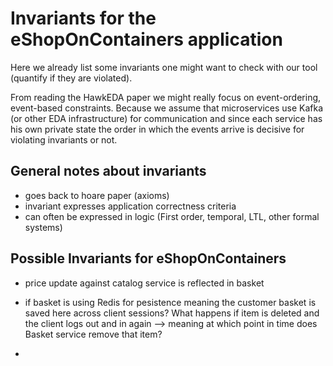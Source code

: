 # Invariants for the eShopOnContainers application

Here we already list some invariants one might want to check
with our tool (quantify if they are violated).


From reading the HawkEDA paper we might really focus on
event-ordering, event-based constraints. Because
we assume that microservices use Kafka (or other EDA infrastructure)
for communication and since each service has his own private state 
the order in which the events arrive is decisive for violating invariants
or not.

## General notes about invariants
- goes back to hoare paper (axioms)
- invariant expresses application correctness criteria
- can often be expressed in logic (First order, temporal, LTL, other formal systems)

## Possible Invariants for eShopOnContainers
- price update against catalog service is reflected in basket

- if basket is using Redis for pesistence meaning the customer 
  basket is saved here across client sessions?
  What happens if item is deleted and the client logs out and in again
  --> meaning at which point in time does Basket service remove
     that item?
     
-  
